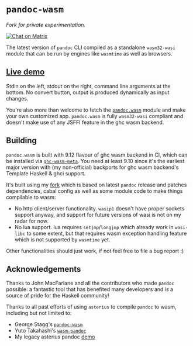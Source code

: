 # `pandoc-wasm`

*Fork for private experimentation.*

[![Chat on Matrix](https://matrix.to/img/matrix-badge.svg)](https://matrix.to/#/#haskell-wasm:matrix.terrorjack.com)

The latest version of `pandoc` CLI compiled as a standalone
`wasm32-wasi` module that can be run by engines like `wasmtime` as
well as browsers.

## [Live demo](https://johanneswilm.github.io/pandoc-wasm)

Stdin on the left, stdout on the right, command line arguments at the
bottom. No convert button, output is produced dynamically as input
changes.

You're also more than welcome to fetch the
[`pandoc.wasm`](https://johanneswilm.github.io/pandoc-wasm/pandoc.wasm)
module and make your own customized app. `pandoc.wasm` is fully
`wasm32-wasi` compliant and doesn't make use of any JSFFI feature in
the ghc wasm backend.

## Building

`pandoc.wasm` is built with 9.12 flavour of ghc wasm backend in CI,
which can be installed via
[`ghc-wasm-meta`](https://gitlab.haskell.org/haskell-wasm/ghc-wasm-meta). You
need at least 9.10 since it's the earliest major version with (my
non-official) backports for ghc wasm backend's Template Haskell & ghci
support.

It's built using my
[fork](https://github.com/haskell-wasm/pandoc/tree/wasm) which is
based on latest `pandoc` release and patches dependencies, cabal
config as well as some module code to make things compilable to wasm:

- No http client/server functionality. `wasip1` doesn't have proper
  sockets support anyway, and support for future versions of wasi is
  not on my radar for now.
- No lua support. lua requires `setjmp`/`longjmp` which already work
  in `wasi-libc` to some extent, but that requires wasm exception
  handling feature which is not supported by `wasmtime` yet.

Other functionalities should just work, if not feel free to file a bug
report :)

## Acknowledgements

Thanks to John MacFarlane and all the contributors who made `pandoc`
possible: a fantastic tool that has benefited many developers and is a
source of pride for the Haskell community!

Thanks to all past efforts of using `asterius` to compile `pandoc` to
wasm, including but not limited to:

- George Stagg's [`pandoc-wasm`](https://github.com/georgestagg/pandoc-wasm)
- Yuto Takahashi's [`wasm-pandoc`](https://github.com/y-taka-23/wasm-pandoc)
- My legacy asterius pandoc [demo](https://asterius.netlify.app/demo/pandoc/pandoc.html)
